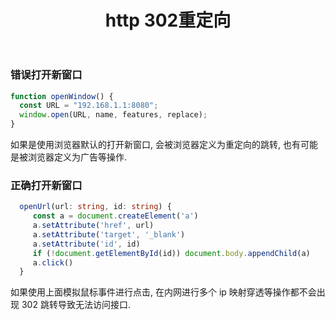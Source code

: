 ﻿---
title: "http 302重定向"
tags:
  - Articles
---

### 错误打开新窗口

```ts
function openWindow() {
  const URL = "192.168.1.1:8080";
  window.open(URL, name, features, replace);
}
```

如果是使用浏览器默认的打开新窗口, 会被浏览器定义为重定向的跳转, 也有可能是被浏览器定义为广告等操作.

### 正确打开新窗口

```ts
  openUrl(url: string, id: string) {
     const a = document.createElement('a')
     a.setAttribute('href', url)
     a.setAttribute('target', '_blank')
     a.setAttribute('id', id)
     if (!document.getElementById(id)) document.body.appendChild(a)
     a.click()
  }
```

如果使用上面模拟鼠标事件进行点击, 在内网进行多个 ip 映射穿透等操作都不会出现 302 跳转导致无法访问接口.
